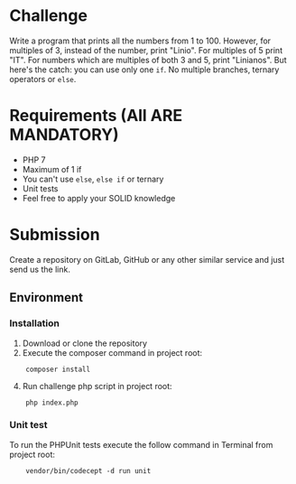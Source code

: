 # Challenge

Write a program that prints all the numbers from 1 to 100. However, for
multiples of 3, instead of the number, print "Linio". For multiples of 5 print
"IT". For numbers which are multiples of both 3 and 5, print "Linianos".
But here's the catch: you can use only one `if`. No multiple branches, ternary
operators or `else`.

# Requirements (All ARE MANDATORY)

* PHP 7
* Maximum of 1 if
* You can't use `else`, `else if` or ternary
* Unit tests
* Feel free to apply your SOLID knowledge

# Submission
Create a repository on GitLab, GitHub or any other similar service and
just send us the link.

## Environment

### Installation

1. Download or clone the repository
2. Execute the composer command in project root:

```
    composer install
```
4. Run challenge php script in project root:

```
    php index.php
```

### Unit test

To run the PHPUnit tests execute the follow command in Terminal from project root:

```
    vendor/bin/codecept -d run unit
```
